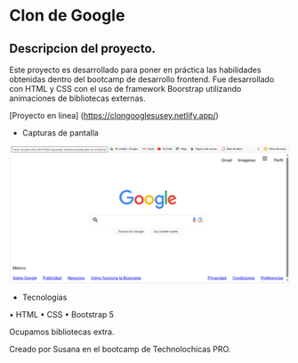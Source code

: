 # Clon de Google

## Descripcion del proyecto.


Este proyecto es desarrollado para poner en práctica las habilidades obtenidas dentro del bootcamp de desarrollo frontend.
Fue desarrollado con HTML y CSS con el uso de framework Boorstrap utilizando animaciones de bibliotecas externas.

[Proyecto en linea] (https://clongooglesusey.netlify.app/)

- Capturas de pantalla

![Section Yo](clon.png)


- Tecnologías 

• HTML
• CSS
• Bootstrap 5

Ocupamos bibliotecas extra.

Creado por Susana en el bootcamp de Technolochicas PRO.